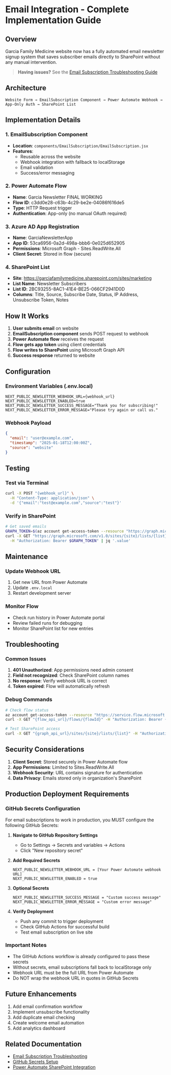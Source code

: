 # Email Integration - Complete Implementation Guide

## Overview
Garcia Family Medicine website now has a fully automated email newsletter signup system that saves subscriber emails directly to SharePoint without any manual intervention.

> **Having issues?** See the [Email Subscription Troubleshooting Guide](./email-subscription-troubleshooting.md)

## Architecture

```
Website Form → EmailSubscription Component → Power Automate Webhook → App-Only Auth → SharePoint List
```

## Implementation Details

### 1. EmailSubscription Component
- **Location**: `components/EmailSubscription/EmailSubscription.jsx`
- **Features**:
  - Reusable across the website
  - Webhook integration with fallback to localStorage
  - Email validation
  - Success/error messaging

### 2. Power Automate Flow
- **Name**: Garcia Newsletter FINAL WORKING
- **Flow ID**: c3dd0e28-c63b-4c29-be2e-04086f616de5
- **Type**: HTTP Request trigger
- **Authentication**: App-only (no manual OAuth required)

### 3. Azure AD App Registration
- **Name**: GarciaNewsletterApp
- **App ID**: 53ca6956-0a2d-498a-bbb6-0e025d652905
- **Permissions**: Microsoft Graph - Sites.ReadWrite.All
- **Client Secret**: Stored in flow (secure)

### 4. SharePoint List
- **Site**: https://garciafamilymedicine.sharepoint.com/sites/marketing
- **List Name**: Newsletter Subscribers
- **List ID**: 2BC93255-8AC1-41E4-BE25-066CF2941D0D
- **Columns**: Title, Source, Subscribe Date, Status, IP Address, Unsubscribe Token, Notes

## How It Works

1. **User submits email** on website
2. **EmailSubscription component** sends POST request to webhook
3. **Power Automate flow** receives the request
4. **Flow gets app token** using client credentials
5. **Flow writes to SharePoint** using Microsoft Graph API
6. **Success response** returned to website

## Configuration

### Environment Variables (.env.local)
```env
NEXT_PUBLIC_NEWSLETTER_WEBHOOK_URL={webhook_url}
NEXT_PUBLIC_NEWSLETTER_ENABLED=true
NEXT_PUBLIC_NEWSLETTER_SUCCESS_MESSAGE="Thank you for subscribing!"
NEXT_PUBLIC_NEWSLETTER_ERROR_MESSAGE="Please try again or call us."
```

### Webhook Payload
```json
{
  "email": "user@example.com",
  "timestamp": "2025-01-18T12:00:00Z",
  "source": "website"
}
```

## Testing

### Test via Terminal
```bash
curl -X POST "{webhook_url}" \
  -H "Content-Type: application/json" \
  -d '{"email":"test@example.com","source":"test"}'
```

### Verify in SharePoint
```bash
# Get saved emails
GRAPH_TOKEN=$(az account get-access-token --resource "https://graph.microsoft.com" --query accessToken -o tsv)
curl -X GET "https://graph.microsoft.com/v1.0/sites/{site}/lists/{list}/items?expand=fields" \
  -H "Authorization: Bearer $GRAPH_TOKEN" | jq '.value'
```

## Maintenance

### Update Webhook URL
1. Get new URL from Power Automate
2. Update `.env.local`
3. Restart development server

### Monitor Flow
- Check run history in Power Automate portal
- Review failed runs for debugging
- Monitor SharePoint list for new entries

## Troubleshooting

### Common Issues
1. **401 Unauthorized**: App permissions need admin consent
2. **Field not recognized**: Check SharePoint column names
3. **No response**: Verify webhook URL is correct
4. **Token expired**: Flow will automatically refresh

### Debug Commands
```bash
# Check flow status
az account get-access-token --resource "https://service.flow.microsoft.com" --query accessToken -o tsv
curl -X GET "{flow_api_url}/flows/{flowId}" -H "Authorization: Bearer {token}"

# Test SharePoint access
curl -X GET "{graph_api_url}/sites/{site}/lists/{list}" -H "Authorization: Bearer {token}"
```

## Security Considerations

1. **Client Secret**: Stored securely in Power Automate flow
2. **App Permissions**: Limited to Sites.ReadWrite.All
3. **Webhook Security**: URL contains signature for authentication
4. **Data Privacy**: Emails stored only in organization's SharePoint

## Production Deployment Requirements

### GitHub Secrets Configuration
For email subscriptions to work in production, you MUST configure the following GitHub Secrets:

1. **Navigate to GitHub Repository Settings**
   - Go to Settings → Secrets and variables → Actions
   - Click "New repository secret"

2. **Add Required Secrets**
   ```
   NEXT_PUBLIC_NEWSLETTER_WEBHOOK_URL = [Your Power Automate webhook URL]
   NEXT_PUBLIC_NEWSLETTER_ENABLED = true
   ```

3. **Optional Secrets**
   ```
   NEXT_PUBLIC_NEWSLETTER_SUCCESS_MESSAGE = "Custom success message"
   NEXT_PUBLIC_NEWSLETTER_ERROR_MESSAGE = "Custom error message"
   ```

4. **Verify Deployment**
   - Push any commit to trigger deployment
   - Check GitHub Actions for successful build
   - Test email subscription on live site

### Important Notes
- The GitHub Actions workflow is already configured to pass these secrets
- Without secrets, email subscriptions fall back to localStorage only
- Webhook URL must be the full URL from Power Automate
- Do NOT wrap the webhook URL in quotes in GitHub Secrets

## Future Enhancements

1. Add email confirmation workflow
2. Implement unsubscribe functionality
3. Add duplicate email checking
4. Create welcome email automation
5. Add analytics dashboard

## Related Documentation
- [Email Subscription Troubleshooting](./email-subscription-troubleshooting.md)
- [GitHub Secrets Setup](./github-secrets-setup.md)
- [Power Automate SharePoint Integration](./power-automate-sharepoint-integration.md)